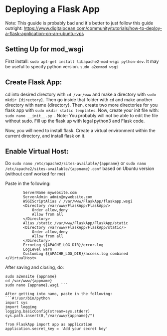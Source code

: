 # Deploying a Flask App

Note: This guuide is probably bad and it's better to just follow this guide outright: https://www.digitalocean.com/community/tutorials/how-to-deploy-a-flask-application-on-an-ubuntu-vps

## Setting Up for mod_wsgi
First install: ```sudo apt-get install libapache2-mod-wsgi python-dev```. It may be useful to specify python version.
```sudo a2enmod wsgi``` 

## Create Flask App:
cd into desired directory with ```cd /var/www``` and make a directory with ```sudo mkdir {directory}```. 
Then go inside that folder with ```cd``` and make another directory with name {directory}. 
Then, create two more directories for you flask app with ```sudo mkdir static templates```. 
Now, create your init file with: ```sudo nano __init__.py ```. 
Note: You probably will not be able to edit the file without sudo. Fill up the flask up with legal python3 and Flask code.

Now, you will need to install flask. Create a virtual environment within the current directory, and install flask on it.

## Enable Virtual Host:
Do ```sudo nano /etc/apache2/sites-available/{appname}``` or ```sudo nano /etc/apache2/sites-available/{appname}.conf``` based on Ubuntu version (without conf worked for me)

Paste in the following:
```<VirtualHost *:80>
		ServerName mywebsite.com
		ServerAdmin admin@mywebsite.com
		WSGIScriptAlias / /var/www/FlaskApp/flaskapp.wsgi
		<Directory /var/www/FlaskApp/FlaskApp/>
			Order allow,deny
			Allow from all
		</Directory>
		Alias /static /var/www/FlaskApp/FlaskApp/static
		<Directory /var/www/FlaskApp/FlaskApp/static/>
			Order allow,deny
			Allow from all
		</Directory>
		ErrorLog ${APACHE_LOG_DIR}/error.log
		LogLevel warn
		CustomLog ${APACHE_LOG_DIR}/access.log combined
</VirtualHost>
```
After saving and closing, do:
```
sudo a2ensite {appname}
cd /var/www/{appname}
sudo nano {appname}.wsgi ```

After getting into nano, paste in the following: 
```#!/usr/bin/python
import sys
import logging
logging.basicConfig(stream=sys.stderr)
sys.path.insert(0,"/var/www/{appname}/")

from FlaskApp import app as application
application.secret_key = 'Add your secret key'
```


